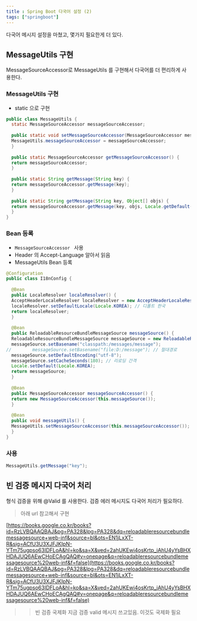 ```yaml
---
title : Spring Boot 다국어 설정 (2)
tags: ["springboot"]
---
```


다국어 메시지 설정을 마쳤고, 몇가지 필요한게 더 있다. 

## MessageUtils 구현
MessageSourceAccessor로 MessageUtils 를 구현해서 다국어를 더 편리하게 사용한다. 

### MessageUtils 구현 
*  static 으로 구현
```java java
public class MessageUtils {  
  static MessageSourceAccessor messageSourceAccessor;  
  
  public static void setMessageSourceAccessor(MessageSourceAccessor messageSourceAccessor) {  
  MessageUtils.messageSourceAccessor = messageSourceAccessor;  
  }  
  
  public static MessageSourceAccessor getMessageSourceAccessor() {  
  return messageSourceAccessor;  
  }  
  
  public static String getMessage(String key) {  
  return messageSourceAccessor.getMessage(key);  
  }  
  
  public static String getMessage(String key, Object[] objs) {  
  return messageSourceAccessor.getMessage(key, objs, Locale.getDefault());  
  }  
}
```

### Bean 등록
* `MessageSourceAccessor ` 사용 
* Header 의 Accept-Language 알아서 읽음 
*  MessageUtils Bean 등록

```java java
@Configuration  
public class I18nConfig {  
  
  @Bean  
  public LocaleResolver localeResolver() {  
  AcceptHeaderLocaleResolver localeResolver = new AcceptHeaderLocaleResolver();  
  localeResolver.setDefaultLocale(Locale.KOREA); // 디폴트 한국  
  return localeResolver;  
  }  
  
  @Bean  
  public ReloadableResourceBundleMessageSource messageSource() {  
  ReloadableResourceBundleMessageSource messageSource = new ReloadableResourceBundleMessageSource();  
  messageSource.setBasename("classpath:/messages/message");  
//        messageSource.setBasename("file:D:/message"); // 절대경로  
  messageSource.setDefaultEncoding("utf-8");  
  messageSource.setCacheSeconds(180); // 리로딩 간격  
  Locale.setDefault(Locale.KOREA);  
  return messageSource;  
  }  
  
  @Bean  
  public MessageSourceAccessor messageSourceAccessor() {  
  return new MessageSourceAccessor(this.messageSource());  
  }  
  
  @Bean  
  public void messageUtils() {  
  MessageUtils.setMessageSourceAccessor(this.messageSourceAccessor());  
  }  
}
```

### 사용
```java java
MessageUtils.getMessage("key");
```



## 빈 검증 메시지 다국어 처리 
형식 검증을 위해 @Valid 를 사용한다. 
검증 에러 메시지도 다국어 처리가 필요하다. 
> 아래 url 참고해서 구현

[https://books.google.co.kr/books?id=RzLVBQAAQBAJ&pg=PA328&lpg=PA328&dq=reloadableresourcebundlemessagesource+web-inf&source=bl&ots=EN1jLxXT-R&sig=ACfU3U3XJFJKIpN-YTm75ugpso63IDFLoA&hl=ko&sa=X&ved=2ahUKEwi4osKrtp_iAhU4yYsBHXHDAJUQ6AEwCHoECAgQAQ#v=onepage&q=reloadableresourcebundlemessagesource%20web-inf&f=false](https://books.google.co.kr/books?id=RzLVBQAAQBAJ&pg=PA328&lpg=PA328&dq=reloadableresourcebundlemessagesource+web-inf&source=bl&ots=EN1jLxXT-R&sig=ACfU3U3XJFJKIpN-YTm75ugpso63IDFLoA&hl=ko&sa=X&ved=2ahUKEwi4osKrtp_iAhU4yYsBHXHDAJUQ6AEwCHoECAgQAQ#v=onepage&q=reloadableresourcebundlemessagesource%20web-inf&f=false)
>> 빈 검증 국제화
지금 검증 valid 메시지 쓰고있음. 
이것도 국제화 필요 
<!--stackedit_data:
eyJoaXN0b3J5IjpbMjIxMzEzNjQxXX0=
-->